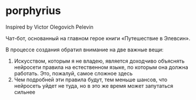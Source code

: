 # porphyrius
Inspired by Victor Olegovich Pelevin

Чат-бот, основанный на главном герое книги «Путешествие в Элевсин».

В процессе создания обратил внимание на две важные вещи:

1. Искусством, которым я не владею, является доходчиво объяснять нейросети правила на естественном языке, по которым она должна работать. Это, пожалуй, самое сложное здесь
2. Чем подробней эти правила будут, тем меньше шансов, что нейросеть уйдет не туда, но в это же время может запутаться сильнее
